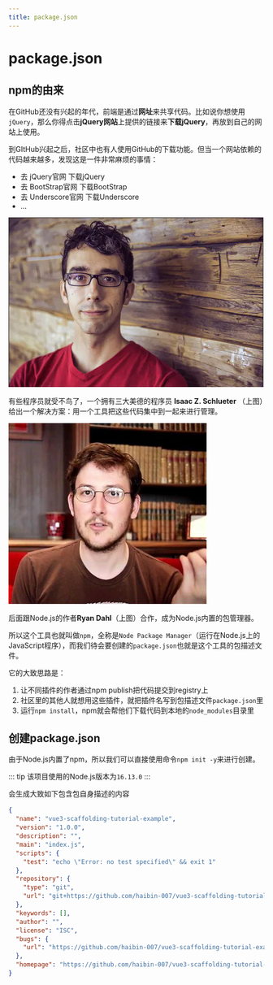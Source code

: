 ```yaml
---
title: package.json
---
```


# package.json

## npm的由来

在GitHub还没有兴起的年代，前端是通过**网址**来共享代码。比如说你想使用`jQuery`，那么你得点击**jQuery网站**上提供的链接来**下载jQuery**，再放到自己的网站上使用。  

到GItHub兴起之后，社区中也有人使用GitHub的下载功能。但当一个网站依赖的代码越来越多，发现这是一件非常麻烦的事情：  
- 去 jQuery官网 下载jQuery  
- 去 BootStrap官网 下载BootStrap  
- 去 Underscore官网 下载Underscore  
- ...

![Isaac Z. Schlueter](./IsaacZSchlueter.png)

有些程序员就受不鸟了，一个拥有三大美德的程序员 **Isaac Z. Schlueter** （上图）给出一个解决方案：用一个工具把这些代码集中到一起来进行管理。

![Ryan Dahl](./RyanDahl.png)

后面跟Node.js的作者**Ryan Dahl**（上图）合作，成为Node.js内置的包管理器。

所以这个工具也就叫做`npm`，全称是`Node Package Manager`（运行在Node.js上的JavaScript程序），而我们待会要创建的`package.json`也就是这个工具的包描述文件。

它的大致思路是：
1. 让不同插件的作者通过npm publish把代码提交到registry上
2. 社区里的其他人就想用这些插件，就把插件名写到包描述文件`package.json`里
3. 运行`npm install`，npm就会帮他们下载代码到本地的`node_modules`目录里


## 创建package.json
由于Node.js内置了npm，所以我们可以直接使用命令`npm init -y`来进行创建。

::: tip
该项目使用的Node.js版本为`16.13.0`
:::

会生成大致如下包含包自身描述的内容
```json
{
  "name": "vue3-scaffolding-tutorial-example",
  "version": "1.0.0",
  "description": "",
  "main": "index.js",
  "scripts": {
    "test": "echo \"Error: no test specified\" && exit 1"
  },
  "repository": {
    "type": "git",
    "url": "git+https://github.com/haibin-007/vue3-scaffolding-tutorial-example.git"
  },
  "keywords": [],
  "author": "",
  "license": "ISC",
  "bugs": {
    "url": "https://github.com/haibin-007/vue3-scaffolding-tutorial-example/issues"
  },
  "homepage": "https://github.com/haibin-007/vue3-scaffolding-tutorial-example#readme"
}

```

